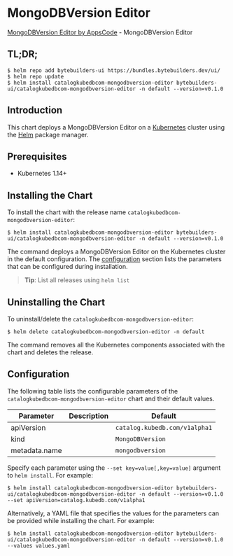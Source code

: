 # MongoDBVersion Editor

[MongoDBVersion Editor by AppsCode](https://byte.builders) - MongoDBVersion Editor

## TL;DR;

```console
$ helm repo add bytebuilders-ui https://bundles.bytebuilders.dev/ui/
$ helm repo update
$ helm install catalogkubedbcom-mongodbversion-editor bytebuilders-ui/catalogkubedbcom-mongodbversion-editor -n default --version=v0.1.0
```

## Introduction

This chart deploys a MongoDBVersion Editor on a [Kubernetes](http://kubernetes.io) cluster using the [Helm](https://helm.sh) package manager.

## Prerequisites

- Kubernetes 1.14+

## Installing the Chart

To install the chart with the release name `catalogkubedbcom-mongodbversion-editor`:

```console
$ helm install catalogkubedbcom-mongodbversion-editor bytebuilders-ui/catalogkubedbcom-mongodbversion-editor -n default --version=v0.1.0
```

The command deploys a MongoDBVersion Editor on the Kubernetes cluster in the default configuration. The [configuration](#configuration) section lists the parameters that can be configured during installation.

> **Tip**: List all releases using `helm list`

## Uninstalling the Chart

To uninstall/delete the `catalogkubedbcom-mongodbversion-editor`:

```console
$ helm delete catalogkubedbcom-mongodbversion-editor -n default
```

The command removes all the Kubernetes components associated with the chart and deletes the release.

## Configuration

The following table lists the configurable parameters of the `catalogkubedbcom-mongodbversion-editor` chart and their default values.

|   Parameter   | Description |            Default            |
|---------------|-------------|-------------------------------|
| apiVersion    |             | `catalog.kubedb.com/v1alpha1` |
| kind          |             | `MongoDBVersion`              |
| metadata.name |             | `mongodbversion`              |


Specify each parameter using the `--set key=value[,key=value]` argument to `helm install`. For example:

```console
$ helm install catalogkubedbcom-mongodbversion-editor bytebuilders-ui/catalogkubedbcom-mongodbversion-editor -n default --version=v0.1.0 --set apiVersion=catalog.kubedb.com/v1alpha1
```

Alternatively, a YAML file that specifies the values for the parameters can be provided while
installing the chart. For example:

```console
$ helm install catalogkubedbcom-mongodbversion-editor bytebuilders-ui/catalogkubedbcom-mongodbversion-editor -n default --version=v0.1.0 --values values.yaml
```
